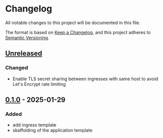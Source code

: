 # Changelog

All notable changes to this project will be documented in this file.

The format is based on [Keep a Changelog](https://keepachangelog.com/en/1.0.0/),
and this project adheres to [Semantic Versioning](https://semver.org/spec/v2.0.0.html).

## [Unreleased]

### Changed

- Enable TLS secret sharing between ingresses with same host to avoid Let's Encrypt rate limiting

## [0.1.0] - 2025-01-29

### Added

- add ingress template
- skaffolding of the application template

[Unreleased]: https://github.com/giantswarm/observability-platform-api/compare/v0.1.0...HEAD
[0.1.0]: https://github.com/giantswarm/observability-platform-api/releases/tag/v0.1.0
